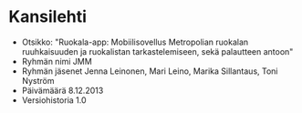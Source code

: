 # Kansilehti
 
- Otsikko: "Ruokala-app: Mobiilisovellus Metropolian ruokalan ruuhkaisuuden ja ruokalistan tarkastelemiseen, sekä palautteen antoon"
- Ryhmän nimi JMM
- Ryhmän jäsenet Jenna Leinonen, Mari Leino, Marika Sillantaus, Toni Nyström
- Päivämäärä 8.12.2013
- Versiohistoria 1.0
